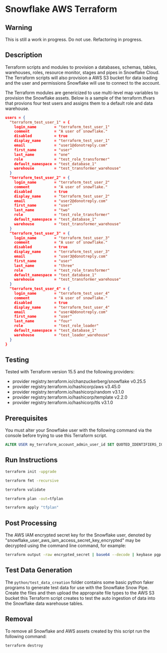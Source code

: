 # Snowflake AWS Terraform

## Warning

This is still a work in progress. Do not use. Refactoring in progress.

## Description

Terraform scripts and modules to provision a databases, schemas, tables, warehouses, roles, resource monitor, stages and pipes in Snowflake Cloud. The Terraform scripts will also provision a AWS S3 bucket for data loading and the user and permissions Snowflake will use to connect to the account.

The Terraform modules are genericized to use multi-level map variables to provision the Snowflake assets. Below is a sample of the terraform.tfvars that provions four test users and assigns them to a default role and data warehouse.

```json
users = {
  "terraform_test_user_1" = {
    login_name        = "terraform_test_user_1"
    comment           = "A user of snowflake."
    disabled          = true
    display_name      = "terraform_test_user_1"
    email             = "user1@donotreply.com"
    first_name        = "user"
    last_name         = "one"
    role              = "test_role_transformer"
    default_namespace = "test_database_1"
    warehouse         = "test_transformer_warehouse"
  }
  "terraform_test_user_2" = {
    login_name        = "terraform_test_user_2"
    comment           = "A user of snowflake."
    disabled          = true
    display_name      = "terraform_test_user_2"
    email             = "user2@donotreply.com"
    first_name        = "user"
    last_name         = "two"
    role              = "test_role_transformer"
    default_namespace = "test_database_1"
    warehouse         = "test_transformer_warehouse"
  }
  "terraform_test_user_3" = {
    login_name        = "terraform_test_user_3"
    comment           = "A user of snowflake."
    disabled          = true
    display_name      = "terraform_test_user_3"
    email             = "user3@donotreply.com"
    first_name        = "user"
    last_name         = "three"
    role              = "test_role_transformer"
    default_namespace = "test_database_1"
    warehouse         = "test_transformer_warehouse"
  }
  "terraform_test_user_4" = {
    login_name        = "terraform_test_user_4"
    comment           = "A user of snowflake."
    disabled          = true
    display_name      = "terraform_test_user_4"
    email             = "user4@donotreply.com"
    first_name        = "user"
    last_name         = "four"
    role              = "test_role_loader"
    default_namespace = "test_database_1"
    warehouse         = "test_loader_warehouse"
  }
}
```

## Testing

Tested with Terraform version 15.5 and the following providers:

+ provider registry.terraform.io/chanzuckerberg/snowflake v0.25.5
+ provider registry.terraform.io/hashicorp/aws v3.45.0
+ provider registry.terraform.io/hashicorp/random v3.1.0
+ provider registry.terraform.io/hashicorp/template v2.2.0
+ provider registry.terraform.io/hashicorp/tls v3.1.0

## Prerequisites

You must alter your Snowflake user with the following command via the console before trying to use this Terraform script.

```sql
ALTER USER my_terraform_account_admin_user_id SET QUOTED_IDENTIFIERS_IGNORE_CASE = true;
```

## Run Instructions

```bash
terraform init -upgrade

terraform fmt -recursive

terraform validate

terraform plan -out=tfplan

terraform apply "tfplan"
```

## Post Processing

The AWS IAM encrypted secret key for the Snowflake user, denoted by "snowflake_user_aws_iam_access_secret_key_encrypted" may be decrypted using the command line command, for example:

```bash
terraform output -raw encrypted_secret | base64 --decode | keybase pgp decrypt
```

## Test Data Generation

The `python/test_data_creation` folder contains some basic python faker programs to generate test data for use with the Snowflake Snow Pipe. Create the files and then upload the appropraite file types to the AWS S3 bucket this Terraform script creates to test the auto ingestion of data into the Snowflake data warehouse tables.

## Removal

To remove all Snowflake and AWS assets created by this script run the following command:

```bash
terraform destroy
```
